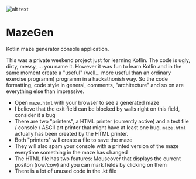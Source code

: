 
![alt text](http://abload.de/img/mazegenlogon0by1.jpg "MazeGen Logo")


# MazeGen

Kotlin maze generator console application. 

This was a private weekend project just for learning Kotlin. The code is ugly, dirty, messy, ... you name it. However it was fun to learn Kotlin and in the same moment create a "useful" (well... more useful than an ordinary exercise programm) programm in a hackathonish way. So the code formatting, code style in general, comments, "architecture" and so on are everything else than impressive.

* Open `maze.html` with your browser to see a generated maze
* I believe that the exit field can be blocked by walls right on this field, consider it a bug
* There are two "printers", a HTML printer (currently active) and a text file / console / ASCII art printer that might have at least one bug. `maze.html` actually has been created by the HTML printer.
* Both "printers" will create a file to save the maze
* They will also spam your console with a printed version of the maze everytime something in the maze has changed
* The HTML file has two features: Mouseover that displays the current positon (row/cow) and you can mark fields by clicking on them
* There is a lot of unused code in the .kt file
